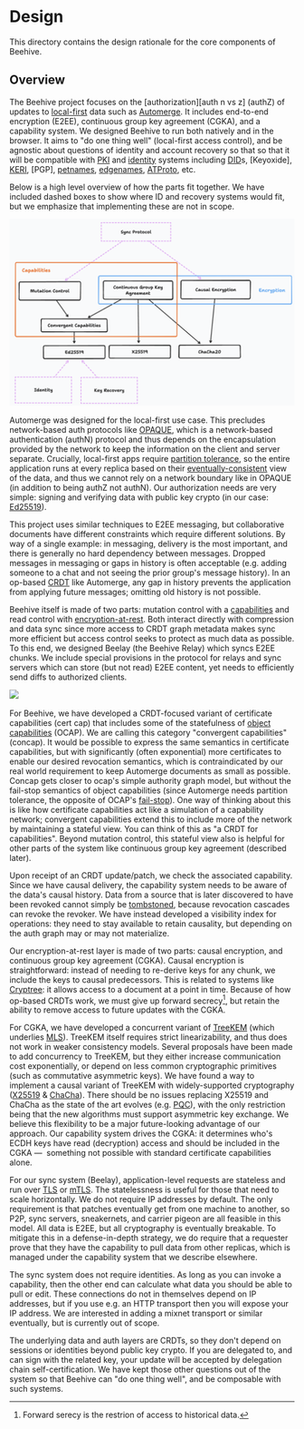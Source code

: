 # Design

This directory contains the design rationale for the core components of Beehive.

## Overview

The Beehive project focuses on the [authorization][auth n vs z] (authZ) of updates to [local-first][LoFi] data such as [Automerge]. It includes end-to-end encryption (E2EE), continuous group key agreement (CGKA), and a capability system. We designed Beehive to run both natively and in the browser. It aims to "do one thing well" (local-first access control), and be agnostic about questions of identity and account recovery so that so that it will be compatible with [PKI] and [identity] systems including [DID]s, [Keyoxide], [KERI], [PGP], [petnames], [edgenames], [ATProto], etc.

Below is a high level overview of how the parts fit together. We have included dashed boxes to show where ID and recovery systems would fit, but we emphasize that implementing these are not in scope.

![](./assets/overview.png)

Automerge was designed for the local-first use case. This precludes network-based auth protocols like [OPAQUE], which is a network-based authentication (authN) protocol and thus depends on the encapsulation provided by the network to keep the information on the client and server separate. Crucially, local-first apps require [partition tolerance], so the entire application runs at every replica based on their [eventually-consistent][EC] view of the data, and thus we cannot rely on a network boundary like in OPAQUE (in addition to being authZ not authN). Our authorization needs are very simple: signing and verifying data with public key crypto (in our case: [Ed25519]).

This project uses similar techniques to E2EE messaging, but collaborative documents have different constraints which require different solutions. By way of a single example: in messaging, delivery is the most important, and there is generally no hard dependency between messages. Dropped messages in messaging or gaps in history is often acceptable (e.g. adding someone to a chat and not seeing the prior group's message history). In an op-based [CRDT] like Automerge, any gap in history prevents the application from applying future messages; omitting old history is not possible.

Beehive itself is made of two parts: mutation control with a [capabilities][caps] and read control with [encryption-at-rest][DARE]. Both interact directly with compression and data sync since more access to CRDT graph metadata makes sync more efficient but access control seeks to protect as much data as possible. To this end, we designed Beelay (the Beehive Relay) which syncs E2EE chunks. We include special provisions in the protocol for relays and sync servers which can store (but not read) E2EE content, yet needs to efficiently send diffs to authorized clients.

![](./assets/caual-encryption.png)

For Beehive, we have developed a CRDT-focused variant of certificate capabilities (cert cap) that includes some of the statefulness of [object capabilities][ocap] (OCAP). We are calling this category "convergent capabilities" (concap). It would be possible to express the same semantics in certificate capabilities, but with significantly (often exponential) more certificates to enable our desired revocation semantics, which is contraindicated by our real world requirement to keep Automerge documents as small as possible. Concap gets closer to ocap's simple authority graph model, but without the fail-stop semantics of object capabilities (since Automerge needs partition tolerance, the opposite of OCAP's [fail-stop]). One way of thinking about this is like how certificate capabilities act like a simulation of a capability network; convergent capabilities extend this to include more of the network by maintaining a stateful view. You can think of this as "a CRDT for capabilities". Beyond mutation control, this stateful view also is helpful for other parts of the system like continuous group key agreement (described later).

Upon receipt of an CRDT update/patch, we check the associated capability. Since we have causal delivery, the capability system needs to be aware of the data's causal history. Data from a source that is later discovered to have been revoked cannot simply be [tombstoned][tombstone], because revocation cascades can revoke the revoker. We have instead developed a visibility index for operations: they need to stay available to retain causality, but depending on the auth graph may or may not materialize.

Our encryption-at-rest layer is made of two parts: causal encryption, and continuous group key agreement (CGKA). Causal encryption is straightforward: instead of needing to re-derive keys for any chunk, we include the keys to causal predecessors. This is related to systems like [Cryptree]: it allows access to a document at a point in time. Because of how op-based CRDTs work, we must give up forward secrecy[^fs], but retain the ability to remove access to future updates with the CGKA.

For CGKA, we have developed a concurrent variant of [TreeKEM] (which underlies [MLS]). TreeKEM itself requires strict linearizability, and thus does not work in weaker consistency models. Several proposals have been made to add concurrency to TreeKEM, but they either increase communication cost exponentially, or depend on less common cryptographic primitives (such as commutative asymmetric keys). We have found a way to implement a causal variant of TreeKEM with widely-supported cryptography ([X25519] & [ChaCha]). There should be no issues replacing X25519 and ChaCha as the state of the art evolves (e.g. [PQC]), with the only restriction being that the new algorithms must support asymmetric key exchange. We believe this flexibility to be a major future-looking advantage of our approach. Our capability system drives the CGKA: it determines who's ECDH keys have read (decryption) access and should be included in the CGKA —  something not possible with standard certificate capabilities alone.

For our sync system (Beelay), application-level requests are stateless and run over [TLS] or [mTLS]. The statelessness is useful for those that need to scale horizontally. We do not require IP addresses by default. The only requirement is that patches eventually get from one machine to another, so P2P, sync servers, sneakernets, and carrier pigeon are all feasible in this model. All data is E2EE, but all cryptography is eventually breakable. To mitigate this in a defense-in-depth strategy, we do require that a requester prove that they have the capability to pull data from other replicas, which is managed under the capability system that we describe elsewhere.

The sync system does not require identities. As long as you can invoke a capability, then the other end can calculate what data you should be able to pull or edit. These connections do not in themselves depend on IP addresses, but if you use e.g. an HTTP transport then you will expose your IP address. We are interested in adding a mixnet transport or similar eventually, but is currently out of scope.

The underlying data and auth layers are CRDTs, so they don't depend on sessions or identities beyond public key crypto. If you are delegated to, and can sign with the related key, your update will be accepted by delegation chain self-certification. We have kept those other questions out of the system so that Beehive can "do one thing well", and be composable with such systems.

<!-- Footnotes -->

[^fs]: Forward serecy is the restrion of access to historical data.

<!-- External Links -->

[ATProto]: https://atproto.com/
[Automerge]: https://automerge.org
[CRDT]: https://crdt.tech/
[ChaCha]: https://en.wikipedia.org/wiki/Salsa20#ChaCha_variant
[Cryptree]: https://ieeexplore.ieee.org/document/4032481
[DARE]: https://www.splunk.com/en_us/blog/learn/end-to-end-encryption.html#:~:text=Encryption%20at%20Rest%20refers%20to,two%20nodes%20of%20the%20network.
[DID]: https://www.w3.org/TR/did-core/
[EC]: https://en.wikipedia.org/wiki/Eventual_consistency
[Ed25519]: https://www.rfc-editor.org/rfc/rfc8032
[KERI]: https://keri.one/
[LoFi]: https://www.inkandswitch.com/local-first/
[MLS]: https://messaginglayersecurity.rocks/
[OPAQUE]: https://opaque-auth.com/
[OpenPGP]: https://www.openpgp.org/
[PKI]: https://en.wikipedia.org/wiki/Public_key_infrastructure
[TreeKEM]: https://inria.hal.science/hal-02425247/file/treekem+(1).pdf
[X25519]: https://datatracker.ietf.org/doc/html/rfc8410
[PQC]: https://en.wikipedia.org/wiki/Post-quantum_cryptography
[auth n vs a]: https://www.okta.com/identity-101/authentication-vs-authorization/
[caps]: https://en.wikipedia.org/wiki/Capability-based_security
[edgenames]: https://spritelyproject.org/news/petname-systems.html#:~:text=Edgenames
[fail-stop]: https://en.wikipedia.org/wiki/Fail-stop
[identity]: https://en.wikipedia.org/wiki/Digital_identity
[ocap]: https://en.wikipedia.org/wiki/Object-capability_model
[partition tolerance]: https://en.wikipedia.org/wiki/Network_partition
[petnames]: http://www.skyhunter.com/marcs/petnames/IntroPetNames.html
[tombstone]: https://crdt.tech/glossary#:~:text=tombstone
[TLS]: https://en.wikipedia.org/wiki/Transport_Layer_Security
[mTLS]: https://www.cloudflare.com/learning/access-management/what-is-mutual-tls/

